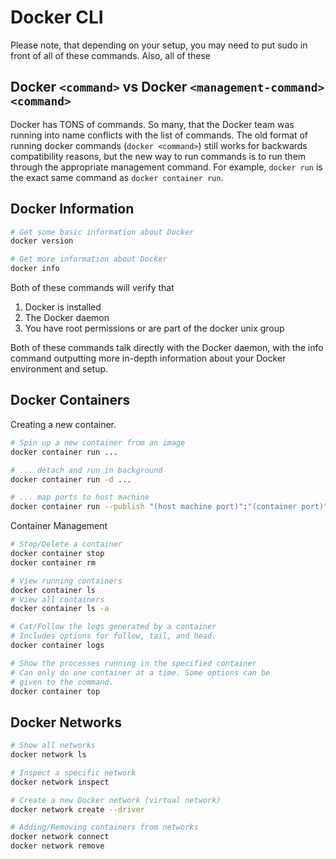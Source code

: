 # Docker CLI

Please note, that depending on your setup, you may need to put sudo in front
of all of these commands. Also, all of these 

## Docker `<command>` vs Docker `<management-command> <command>`

Docker has TONS of commands. So many, that the Docker team was running into name
conflicts with the list of commands. The old format of running docker commands
(`docker <command>`) still works for backwards compatibility reasons, but the
new way to run commands is to run them through the appropriate management
command. For example, `docker run` is the exact same command as
`docker container run`.

## Docker Information

```bash
# Get some basic information about Docker
docker version

# Get more information about Docker
docker info
```

Both of these commands will verify that

1. Docker is installed
2. The Docker daemon
3. You have root permissions or are part of the docker unix group

Both of these commands talk directly with the Docker daemon, with the info
command outputting more in-depth information about your Docker environment and
setup.


## Docker Containers

Creating a new container.

```bash
# Spin up a new container from an image
docker container run ...

# ... detach and run in background
docker container run -d ...

# ... map ports to host machine
docker container run --publish "(host machine port)":"(container port)" ...
```

Container Management

```bash
# Stop/Delete a container
docker container stop
docker container rm

# View running containers
docker container ls
# View all containers
docker container ls -a

# Cat/Follow the logs generated by a container
# Includes options for follow, tail, and head. 
docker container logs

# Show the processes running in the specified container
# Can only do one container at a time. Some options can be
# given to the command.
docker container top
```


## Docker Networks

```bash
# Show all networks
docker network ls

# Inspect a specific network
docker network inspect

# Create a new Docker network (virtual network)
docker network create --driver

# Adding/Removing containers from networks
docker network connect
docker network remove
```
